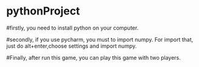# pythonProject

#firstly, you need to install python on your computer.

#secondly, if you use pycharm, you must to import numpy. For import that, just do alt+enter,choose settings and import numpy.

#Finally, after run this game, you can play this game with two players.
